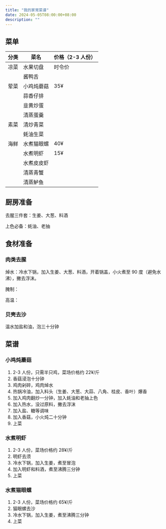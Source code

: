 ```yaml
---
title: "我的家常菜谱"
date: 2024-05-05T08:00:00+08:00
description: ""
---
```


## 菜单

| 分类 | 菜名       | 价格（2-3 人份） |
| ---- | ---------- | ---------------- |
| 凉菜 | 水果切盘   | 时令价           |
|      | 酱鸭舌     |                  |
| 荤菜 | 小鸡炖蘑菇 | 35¥              |
|      | 蒜香仔排   |                  |
|      | 韭黄炒蛋   |                  |
|      | 清蒸蛋羹   |                  |
| 素菜 | 清炒青菜   |                  |
|      | 蚝油生菜   |                  |
| 海鲜 | 水煮猫眼螺 | 40¥              |
|      | 水煮明虾   | 15¥              |
|      | 水煮皮皮虾 |                  |
|      | 清蒸青蟹   |                  |
|      | 清蒸鲈鱼   |                  |

## 厨房准备

去腥三件套：生姜、大葱、料酒

上色必备：蚝油、老抽

## 食材准备

### 肉类去腥

焯水：冷水下锅，加入生姜、大葱、料酒，开着锅盖，小火煮至 90 度（避免水沸），撇去浮沫。

腌制：

高温：

### 贝壳去沙

温水加盐和油，泡三十分钟

## 菜谱

### 小鸡炖蘑菇

1. 2-3 人份，只需半只鸡，菜场价格约 22¥/斤
2. 香菇浸泡十分钟
3. 鸡肉剁碎，鸡肉焯水
4. 热锅冷油，加入料头（生姜、大葱、大蒜、八角、桂皮、香叶）爆香
5. 加入鸡肉翻炒一分钟，加入蚝油和老抽上色
6. 加入热水，没过原料，撇去浮沫
7. 加入盐、糖等调味
8. 加入香菇，小火炖二十分钟
9. 上菜

### 水煮明虾

1. 2-3 人份，菜场价格约 28¥/斤
2. 明虾去须
3. 冷水下锅，加入生姜，煮至冒泡
4. 加入明虾和料酒，煮至沸腾三分钟
5. 上菜

### 水煮猫眼螺

1. 2-3 人份，菜场价格约 65¥/斤
2. 猫眼螺去沙
3. 冷水下锅，加入生姜，煮至沸腾三分钟
4. 上菜
